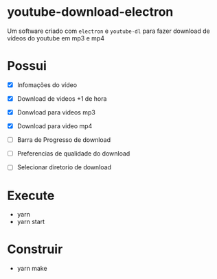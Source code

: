# youtube-download-electron

Um software criado com ``electron`` e ``youtube-dl`` para fazer download de vídeos do youtube em mp3 e mp4

# Possui

 - [X] Infomações do vídeo
 - [X] Download de videos +1 de hora
 - [X] Donwload para videos mp3
 - [X] Download para video mp4
 - [ ] Barra de Progresso de download
 - [ ] Preferencias de qualidade do download
 - [ ] Selecionar diretorio de download
  

# Execute

  - yarn
  - yarn start
  
# Construir
  - yarn make
